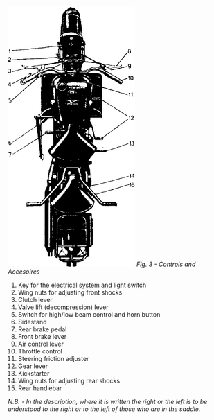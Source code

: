<div class="manual-float-left">
  <img src="03.png" alt="Fig. 3" />
  <em>Fig. 3 - Controls and Accesoires</em>
</div>

1. Key for the electrical system and light switch
2. Wing nuts for adjusting front shocks
3. Clutch lever
4. Valve lift (decompression) lever
5. Switch for high/low beam control and horn button
6. Sidestand
7. Rear brake pedal
8. Front brake lever
9. Air control lever
10. Throttle control
11. Steering friction adjuster
12. Gear lever
13. Kickstarter
14. Wing nuts for adjusting rear shocks
15. Rear handlebar

*N.B. - In the description, where it is written the right or the left is to be understood to the 
right or to the left of those who are in the saddle.*